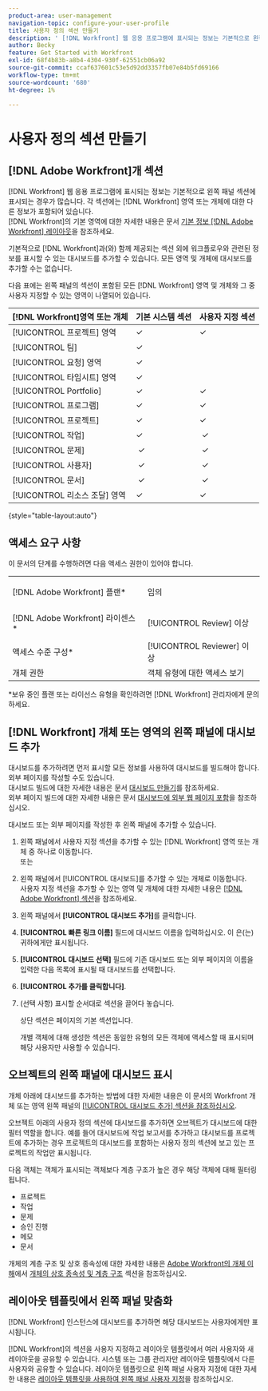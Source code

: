 ```yaml
---
product-area: user-management
navigation-topic: configure-your-user-profile
title: 사용자 정의 섹션 만들기
description: ' [!DNL Workfront] 웹 응용 프로그램에 표시되는 정보는 기본적으로 왼쪽 패널의 섹션에 표시되는 경우가 많습니다. 각 섹션에는  [!DNL Workfront] 영역 또는 개체에 대한 다른 정보가 포함되어 있습니다.'
author: Becky
feature: Get Started with Workfront
exl-id: 68f4b83b-a8b4-4304-930f-62551cb06a92
source-git-commit: ccaf637601c53e5d92dd3357fb07e84b5fd69166
workflow-type: tm+mt
source-wordcount: '680'
ht-degree: 1%

---
```


# 사용자 정의 섹션 만들기

## [!DNL Adobe Workfront]개 섹션

[!DNL Workfront] 웹 응용 프로그램에 표시되는 정보는 기본적으로 왼쪽 패널 섹션에 표시되는 경우가 많습니다. 각 섹션에는 [!DNL Workfront] 영역 또는 개체에 대한 다른 정보가 포함되어 있습니다.\
[!DNL Workfront]의 기본 영역에 대한 자세한 내용은 문서 [기본 정보 [!DNL Adobe Workfront] 레이아웃](../../../administration-and-setup/customize-workfront/use-layout-templates/about-the-default-wf-layout.md)을 참조하세요.

기본적으로 [!DNL Workfront]과(와) 함께 제공되는 섹션 외에 워크플로우와 관련된 정보를 표시할 수 있는 대시보드를 추가할 수 있습니다. 모든 영역 및 개체에 대시보드를 추가할 수는 없습니다.

다음 표에는 왼쪽 패널의 섹션이 포함된 모든 [!DNL Workfront] 영역 및 개체와 그 중 사용자 지정할 수 있는 영역이 나열되어 있습니다.

| **[!DNL Workfront]영역 또는 개체** | **기본 시스템 섹션** | **사용자 지정 섹션** |
|---|---|---|
| [!UICONTROL 프로젝트] 영역 | ✓ | ✓ |
| [!UICONTROL 팀] | ✓ |   |
| [!UICONTROL 요청] 영역 | ✓ |   |
| [!UICONTROL 타임시트] 영역 | ✓ |   |
| [!UICONTROL Portfolio] | ✓ | ✓ |
| [!UICONTROL 프로그램] | ✓ | ✓ |
| [!UICONTROL 프로젝트] | ✓ | ✓ |
| [!UICONTROL 작업] | ✓ |  ✓ |
| [!UICONTROL 문제] |  ✓ |  ✓ |
| [!UICONTROL 사용자] |  ✓ |  ✓ |
| [!UICONTROL 문서] |  ✓ |  ✓ |
| [!UICONTROL 리소스 조달] 영역 | ✓ | ✓ |

{style="table-layout:auto"}

## 액세스 요구 사항

이 문서의 단계를 수행하려면 다음 액세스 권한이 있어야 합니다.

<table style="table-layout:auto"> 
 <col> 
 </col> 
 <col> 
 </col> 
 <tbody> 
  <tr> 
   <td role="rowheader">[!DNL Adobe Workfront] 플랜*</td> 
   <td> <p>임의</p> </td> 
  </tr> 
  <tr> 
   <td role="rowheader">[!DNL Adobe Workfront] 라이센스*</td> 
   <td> <p>[!UICONTROL Review] 이상</p> </td> 
  </tr> 
  <tr> 
   <td role="rowheader">액세스 수준 구성*</td> 
   <td>[!UICONTROL Reviewer] 이상</td> 
  </tr> 
  <tr> 
   <td role="rowheader">개체 권한</td> 
   <td>객체 유형에 대한 액세스 보기</td> 
  </tr> 
 </tbody> 
</table>

&#42;보유 중인 플랜 또는 라이선스 유형을 확인하려면 [!DNL Workfront] 관리자에게 문의하세요.

## [!DNL Workfront] 개체 또는 영역의 왼쪽 패널에 대시보드 추가

대시보드를 추가하려면 먼저 표시할 모든 정보를 사용하여 대시보드를 빌드해야 합니다. 외부 페이지를 작성할 수도 있습니다.\
대시보드 빌드에 대한 자세한 내용은 문서 [대시보드 만들기](../../../reports-and-dashboards/dashboards/creating-and-managing-dashboards/create-dashboard.md)를 참조하세요.\
외부 페이지 빌드에 대한 자세한 내용은 문서 [대시보드에 외부 웹 페이지 포함](../../../reports-and-dashboards/dashboards/creating-and-managing-dashboards/embed-external-web-page-dashboard.md)을 참조하십시오.

대시보드 또는 외부 페이지를 작성한 후 왼쪽 패널에 추가할 수 있습니다.

1. 왼쪽 패널에서 사용자 지정 섹션을 추가할 수 있는 [!DNL Workfront] 영역 또는 개체 중 하나로 이동합니다.\
   또는
1. 왼쪽 패널에서 [!UICONTROL 대시보드]를 추가할 수 있는 개체로 이동합니다.\
   사용자 지정 섹션을 추가할 수 있는 영역 및 개체에 대한 자세한 내용은 [[!DNL Adobe Workfront] 섹션](#adobe-workfront-sections)을 참조하세요.
1. 왼쪽 패널에서 **[!UICONTROL 대시보드 추가]**&#x200B;를 클릭합니다.
1. **[!UICONTROL 빠른 링크 이름]** 필드에 대시보드 이름을 입력하십시오. 이 은(는) 귀하에게만 표시됩니다.
1. **[!UICONTROL 대시보드 선택]** 필드에 기존 대시보드 또는 외부 페이지의 이름을 입력한 다음 목록에 표시될 때 대시보드를 선택합니다.
1. **[!UICONTROL 추가를 클릭합니다]**.
1. (선택 사항) 표시할 순서대로 섹션을 끌어다 놓습니다.

   상단 섹션은 페이지의 기본 섹션입니다.

   개별 객체에 대해 생성한 섹션은 동일한 유형의 모든 객체에 액세스할 때 표시되며 해당 사용자만 사용할 수 있습니다.

## 오브젝트의 왼쪽 패널에 대시보드 표시

개체 아래에 대시보드를 추가하는 방법에 대한 자세한 내용은 이 문서의 Workfront 개체 또는 영역 왼쪽 패널의 [[!UICONTROL 대시보드 추가] 섹션을 참조하십시오](#add-a-dashboard-in-the-left-panel-of-a-workfront-object-or-area).

오브젝트 아래의 사용자 정의 섹션에 대시보드를 추가하면 오브젝트가 대시보드에 대한 필터 역할을 합니다. 예를 들어 대시보드에 작업 보고서를 추가하고 대시보드를 프로젝트에 추가하는 경우 프로젝트의 대시보드를 포함하는 사용자 정의 섹션에 보고 있는 프로젝트의 작업만 표시됩니다.

다음 객체는 객체가 표시되는 객체보다 계층 구조가 높은 경우 해당 객체에 대해 필터링됩니다.

* 프로젝트
* 작업
* 문제
* 승인 진행
* 메모
* 문서

개체의 계층 구조 및 상호 종속성에 대한 자세한 내용은 [Adobe Workfront의 개체 이해](../../../workfront-basics/navigate-workfront/workfront-navigation/understand-objects.md#understanding-interdependency-and-hierarchy-of-objects)에서 [개체의 상호 종속성 및 계층 구조](../../../workfront-basics/navigate-workfront/workfront-navigation/understand-objects.md) 섹션을 참조하십시오.

## 레이아웃 템플릿에서 왼쪽 패널 맞춤화

[!DNL Workfront] 인스턴스에 대시보드를 추가하면 해당 대시보드는 사용자에게만 표시됩니다.

[!DNL Workfront]의 섹션을 사용자 지정하고 레이아웃 템플릿에서 여러 사용자와 새 레이아웃을 공유할 수 있습니다. 시스템 또는 그룹 관리자만 레이아웃 템플릿에서 다른 사용자와 공유할 수 있습니다. 레이아웃 템플릿으로 왼쪽 패널 사용자 지정에 대한 자세한 내용은 [레이아웃 템플릿을 사용하여 왼쪽 패널 사용자 지정](/help/quicksilver/administration-and-setup/customize-workfront/use-layout-templates/customize-left-panel.md)을 참조하십시오.
